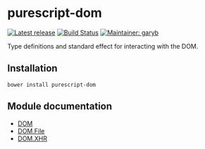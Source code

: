 # purescript-dom

[![Latest release](http://img.shields.io/bower/v/purescript-dom.svg)](https://github.com/purescript-contrib/purescript-dom/releases)
[![Build Status](https://travis-ci.org/purescript-contrib/purescript-dom.svg?branch=master)](https://travis-ci.org/purescript-contrib/purescript-dom)
[![Maintainer: garyb](https://img.shields.io/badge/maintainer-garyb-lightgrey.svg)](http://github.com/garyb)

Type definitions and standard effect for interacting with the DOM.

## Installation

```
bower install purescript-dom
```

## Module documentation

- [DOM](docs/DOM.md)
- [DOM.File](docs/DOM.File.md)
- [DOM.XHR](docs/DOM.XHR.md)
